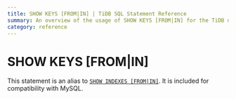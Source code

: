 ```yaml
---
title: SHOW KEYS [FROM|IN] | TiDB SQL Statement Reference 
summary: An overview of the usage of SHOW KEYS [FROM|IN] for the TiDB database.
category: reference
---
```


# SHOW KEYS [FROM|IN]

This statement is an alias to [`SHOW INDEXES [FROM|IN]`](/v3.0/reference/sql/statements/show-indexes.md). It is included for compatibility with MySQL.
